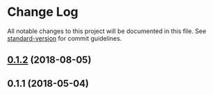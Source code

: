 # Change Log

All notable changes to this project will be documented in this file. See [standard-version](https://github.com/conventional-changelog/standard-version) for commit guidelines.

<a name="0.1.2"></a>
## [0.1.2](https://github.com/nurdism/electron-nuxt-boilerplate/compare/v0.1.1...v0.1.2) (2018-08-05)



<a name="0.1.1"></a>
## 0.1.1 (2018-05-04)

